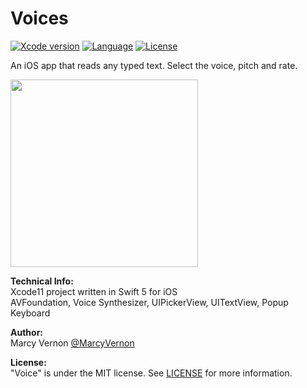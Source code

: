 # Voices
[![Xcode version](https://img.shields.io/badge/xcode-11%20-brightgreen)](https://developer.apple.com/xcode/)
[![Language](https://img.shields.io/badge/swift-5.0-orange.svg)](https://developer.apple.com/swift)
[![License](https://img.shields.io/badge/license-MIT-blue.svg?style=flat)](http://mit-license.org)

An iOS app that reads any typed text. Select the voice, pitch and rate.   


<img src="GitHub-Images/Voices.gif" width="300">

**Technical Info:** \
Xcode11  project written in Swift 5 for iOS\
AVFoundation, Voice Synthesizer, UIPickerView, UITextView, Popup Keyboard

**Author:** \
Marcy Vernon [@MarcyVernon](https://twitter.com/MarcyVernon)

**License:** \
"Voice" is under the MIT license. See [LICENSE](/LICENSE) for more information.

